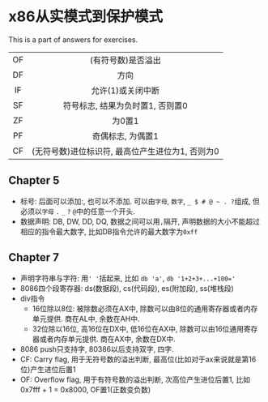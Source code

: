# x86从实模式到保护模式
This is a part of answers for exercises.

| | |
|:-:|:-:|
| OF| (有符号数)是否溢出|
| DF| 方向|
| IF| 允许(1)或关闭中断|
| SF| 符号标志, 结果为负时置1, 否则置0|
| ZF| 为0置1|
| PF| 奇偶标志, 为偶置1|
| CF| (无符号数)进位标识符, 最高位产生进位为1, 否则为0|

## Chapter 5

- 标号: 后面可以添加:, 也可以不添加. 可以由`字母`, `数字`, `_ $ # @ ~ . ?`组成, 但必须以`字母` `.` `_` `?` `@`中的任意一个开头.
- 数据声明: DB, DW, DD, DQ, 数据之间可以用`,`隔开, 声明数据的大小不能超过相应的指令最大数字, 比如DB指令允许的最大数字为`0xff`

## Chapter 7

- 声明字符串与字符: 用`' '`括起来, 比如 `db 'a'`, `db '1+2+3+...+100='`
- 8086四个段寄存器: ds(数据段), cs(代码段), es(附加段), ss(堆栈段)
- div指令
    - 16位除以8位: 被除数必须在AX中, 除数可以由8位的通用寄存器或者内存单元提供. 商在AL中, 余数在AH中. 
    - 32位除以16位, 高16位在DX中, 低16位在AX中, 除数可以由16位通用寄存器或者内存单元提供. 商在AX中, 余数在DX中.
- 8086 push只支持字, 80386以后支持双字, 四字.
- CF: Carry flag, 用于无符号数的溢出判断, 最高位(比如对于ax来说就是第16位)产生进位后置1
- OF: Overflow flag, 用于有符号数的溢出判断, 次高位产生进位后置1, 比如0x7fff + 1 = 0x8000, OF置1(正数变负数) 
